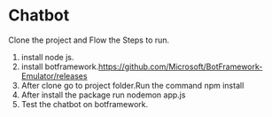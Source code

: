 # Chatbot

Clone the project and Flow the Steps to run.

1. install node js.
2. install botframework.https://github.com/Microsoft/BotFramework-Emulator/releases
3. After clone go to project folder.Run the command 
  npm install
4. After install the package run 
   nodemon app.js
5. Test the chatbot on botframework.

